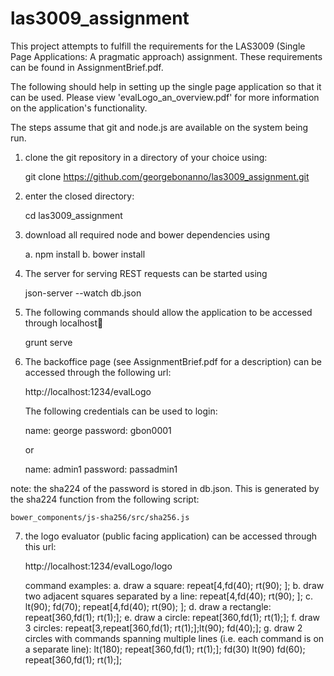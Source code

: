 # las3009_assignment

This project attempts to fulfill the requirements for the LAS3009 (Single Page Applications: A pragmatic approach) assignment. These requirements can be found in AssignmentBrief.pdf.

The following should help in setting up the single page application so that it can be used. Please view 'evalLogo_an_overview.pdf' for more information on the application's functionality.

The steps assume that git and node.js are available on the system being run.

1.  clone the git repository in a directory of your choice using:

      git clone https://github.com/georgebonanno/las3009_assignment.git

2.  enter the closed directory:

      cd las3009_assignment

3.  download all required node and bower dependencies using

      a.  npm install
      b.  bower install

4.  The server for serving REST requests can be started using
  
      json-server --watch db.json

5.  The following commands should allow the application to be accessed through localhost:1234:

      grunt serve

6.  The backoffice page (see AssignmentBrief.pdf for a description) can be accessed through the following url:

      http://localhost:1234/evalLogo

    The following credentials can be used to login:

      name: george
      password: gbon0001

      or

      name: admin1
      password: passadmin1

  note: the sha224 of the password is stored in db.json. This is generated by the sha224 function from the following script:

    bower_components/js-sha256/src/sha256.js

7.  the logo evaluator (public facing application) can be accessed through this url:

      http://localhost:1234/evalLogo/logo

    command examples:
      a. draw a square: repeat[4,fd(40); rt(90); ];
      b. draw two adjacent squares separated by a line: repeat[4,fd(40); rt(90); ]; c. lt(90); fd(70); repeat[4,fd(40); rt(90); ];
      d.  draw a rectangle: repeat[360,fd(1); rt(1);];
      e.  draw a circle: repeat[360,fd(1); rt(1);];
      f.  draw 3 circles: repeat[3,repeat[360,fd(1); rt(1);];lt(90); fd(40);];
      g.  draw 2 circles with commands spanning multiple lines (i.e. each command is on a separate line): 
      	lt(180);
      	repeat[360,fd(1); rt(1);];
      	fd(30)
      	lt(90)
      	fd(60);
      	repeat[360,fd(1); rt(1);];